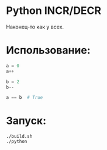 # Python INCR/DECR

Наконец-то как у всех.

# Использование:

``` python
a = 0
a++

b = 2
b--

a == b  # True
```

# Запуск:

```
./build.sh
./python
```
